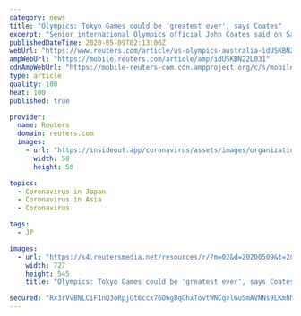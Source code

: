 ```yaml
---
category: news
title: "Olympics: Tokyo Games could be 'greatest ever', says Coates"
excerpt: "Senior international Olympics official John Coates said on Saturday the delayed Tokyo Olympics could end up being the greatest Games ever, coming next year as the world emerges from COVID-19 crisis."
publishedDateTime: 2020-05-09T02:13:00Z
webUrl: "https://www.reuters.com/article/us-olympics-australia-idUSKBN22L031"
ampWebUrl: "https://mobile.reuters.com/article/amp/idUSKBN22L031"
cdnAmpWebUrl: "https://mobile-reuters-com.cdn.ampproject.org/c/s/mobile.reuters.com/article/amp/idUSKBN22L031"
type: article
quality: 100
heat: 100
published: true

provider:
  name: Reuters
  domain: reuters.com
  images:
    - url: "https://insideout.app/coronavirus/assets/images/organizations/reuters.com-50x50.jpg"
      width: 50
      height: 50

topics:
  - Coronavirus in Japan
  - Coronavirus in Asia
  - Coronavirus

tags:
  - JP

images:
  - url: "https://s4.reutersmedia.net/resources/r/?m=02&d=20200509&t=2&i=1518010192&w=&fh=545px&fw=&ll=&pl=&sq=&r=LYNXMPEG4801Y"
    width: 727
    height: 545
    title: "Olympics: Tokyo Games could be 'greatest ever', says Coates"

secured: "Rx3rVvBNLCiF1nQ3oRpjGt6ccx76O6g8qGhxTovtWNCqvlGuSmAVNNs9LKmhMCzIRpxRYR+OkfBheP87GsWs9i3XXs8ajfMpHMNAeMyK9ijUmQ80pZvVg8H+05s3qD3YKPNErNty4tIWlsntM/8lSHNk6EgsjOz+DuWnmCyP4BWCXppwy3h4zCDApGmwD3fUdmPHxKuYu5lw88BJcKPR6+2F4mCR41EaOMMYE1VXz07o7ounZ0iPwxmODGZrVHeGNTpmpzRgVdDPg5G+/51PqE122TvzMfmXTNHEl5ETnDbi82YHME0KQSVqHb0ZcQuB;xbDEx6fL2DKsWlBl0uVKoA=="
---
```


